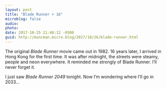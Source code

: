 ```yaml
---
layout: post
title: "Blade Runner + 16"
microblog: false
audio: 
photo: 
date: 2017-10-25 21:48:12 -0500
guid: http://muncman.micro.blog/2017/10/26/blade-runner.html
---
```

The original _Blade Runner_ movie came out in 1982. 16 years later, I arrived in Hong Kong for the first time. It was after midnight, the streets were steamy, people and neon everywhere. It reminded me strongly of Blade Runner. I’ll never forget it. 

I just saw _Blade Runner 2049_ tonight. Now I’m wondering where I’ll go in 2033... 
